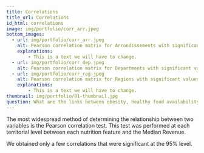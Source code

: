 ```yaml
---
title: Correlations
title_url: Correlations
id_html: correlations
image: img/portfolio/corr_arr.jpeg
bottom_images:
  - url: img/portfolio/corr_arr.jpeg
    alt: Pearson correlation matrix for Arrondissements with significant values in black
    explanations:
        - This is a text we will have to change.
  - url: img/portfolio/corr_dep.jpeg
    alt: Pearson correlation matrix for Departments with significant values in black
  - url: img/portfolio/corr_reg.jpeg
    alt: Pearson correlation matrix for Regions with significant values in black
    explanations:
        - This is a text we will have to change.
thumbnail: img/portfolio/01-thumbnail.jpg
question: What are the links between obesity, healthy food availability and socio- economic environment?
---
```

The most widespread method of determining the relationship between two variables is the Pearson correlation test. This test was performed at each territorial level between each nutrition feature and the Median Revenue.

We obtained only a few correlations that were significant at the 95% level.

